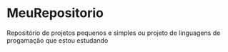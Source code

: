 # MeuRepositorio
Repositório de projetos pequenos e simples ou projeto de linguagens de progamação que estou estudando
